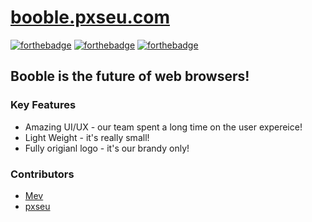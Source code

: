 # [booble.pxseu.com](https://booble.pxseu.com)

[![forthebadge](https://forthebadge.com/images/badges/validated-html5.svg)](https://forthebadge.com)
[![forthebadge](https://forthebadge.com/images/badges/designed-in-ms-paint.svg)](https://forthebadge.com)
[![forthebadge](https://forthebadge.com/images/badges/60-percent-of-the-time-works-every-time.svg)](https://forthebadge.com)

## Booble is the future of web browsers!

### Key Features

-   Amazing UI/UX - our team spent a long time on the user expereice!
-   Light Weight - it's really small!
-   Fully origianl logo - it's our brandy only!

### Contributors

-   [Mev](https://github.com/mev2137)
-   [pxseu](https://github.com/pxseu)
